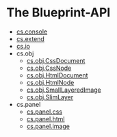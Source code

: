 # The Blueprint-API

* [cs.console](/en/developer/api/cs.console.md "The Ctrl-Space Blueprint API - cs.console")
* [cs.extend](/en/developer/api/cs.extend.md "The Ctrl-Space Blueprint API - cs.extend")
* [cs.io](/en/developer/api/cs.io.md "The Ctrl-Space Blueprint API - cs.io")
* cs.obj
    * [cs.obj.CssDocument](/en/developer/api/cs.obj.CssDocument.md "The Ctrl-Space Blueprint API - cs.obj.CssDocument")
    * [cs.obj.CssNode](/en/developer/api/cs.obj.CssNode.md "The Ctrl-Space Blueprint API - cs.obj.CssNode")
    * [cs.obj.HtmlDocument](/en/developer/api/cs.obj.HtmlDocument.md "The Ctrl-Space Blueprint API - cs.obj.HtmlDocument")
    * [cs.obj.HtmlNode](/en/developer/api/cs.obj.HtmlNode.md "The Ctrl-Space Blueprint API - cs.obj.HtmlNode")
    * [cs.obj.SmallLayeredImage](/en/developer/api/cs.obj.SmallLayeredImage.md "The Ctrl-Space Blueprint API - cs.obj.SmallLayeredImage")
    * [cs.obj.SlimLayer](/en/developer/api/cs.obj.SlimLayer.md "The Ctrl-Space Blueprint API - cs.obj.SlimLayer")
* cs.panel
    * [cs.panel.css](/en/developer/api/cs.panel.css.md "The Ctrl-Space Blueprint API - cs.panel.css")
    * [cs.panel.html](/en/developer/api/cs.panel.css.md "The Ctrl-Space Blueprint API - cs.panel.css")
    * [cs.panel.image](/en/developer/api/cs.panel.image.md "The Ctrl-Space Blueprint API - cs.panel.image")
